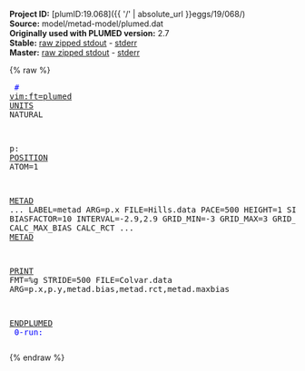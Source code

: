 **Project ID:** [plumID:19.068]({{ '/' | absolute_url }}eggs/19/068/)  
**Source:** model/metad-model/plumed.dat  
**Originally used with PLUMED version:** 2.7  
**Stable:** [raw zipped stdout](plumed.dat.plumed.stdout.txt.zip) - [stderr](plumed.dat.plumed.stderr)  
**Master:** [raw zipped stdout](plumed.dat.plumed_master.stdout.txt.zip) - [stderr](plumed.dat.plumed_master.stderr)  

{% raw %}<pre>
<span style="color:blue"># <a href="https://plumed.github.io/doc-master/user-doc/html/_vim_syntax.html">vim:ft=plumed</a></span>
<a href="https://plumed.github.io/doc-master/user-doc/html/_u_n_i_t_s.html">UNITS</a> NATURAL

p: <a href="https://plumed.github.io/doc-master/user-doc/html/_p_o_s_i_t_i_o_n.html">POSITION</a> ATOM=1

<a href="https://plumed.github.io/doc-master/user-doc/html/_m_e_t_a_d.html">METAD</a> ...
  LABEL=metad
  ARG=p.x
  FILE=Hills.data
  PACE=500
  HEIGHT=1
  SIGMA=0.185815
  BIASFACTOR=10
  INTERVAL=-2.9,2.9
  GRID_MIN=-3
  GRID_MAX=3
  GRID_BIN=300
  CALC_MAX_BIAS
  CALC_RCT
... <a href="https://plumed.github.io/doc-master/user-doc/html/_m_e_t_a_d.html">METAD</a>

<a href="https://plumed.github.io/doc-master/user-doc/html/_p_r_i_n_t.html">PRINT</a> FMT=%g STRIDE=500 FILE=Colvar.data ARG=p.x,p.y,metad.bias,metad.rct,metad.maxbias

<a href="https://plumed.github.io/doc-master/user-doc/html/_e_n_d_p_l_u_m_e_d.html">ENDPLUMED</a>
<span style="color:blue"></span>
<span style="color:blue">0-run:</span>
</pre>{% endraw %}
